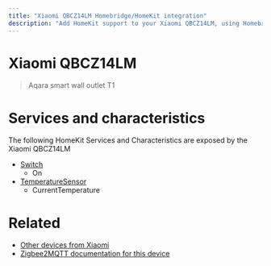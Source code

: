 ```yaml
---
title: "Xiaomi QBCZ14LM Homebridge/HomeKit integration"
description: "Add HomeKit support to your Xiaomi QBCZ14LM, using Homebridge, Zigbee2MQTT and homebridge-z2m."
---
```

<!---
This file has been GENERATED using src/docgen/docgen.ts
DO NOT EDIT THIS FILE MANUALLY!
-->
# Xiaomi QBCZ14LM
> Aqara smart wall outlet T1


# Services and characteristics
The following HomeKit Services and Characteristics are exposed by
the Xiaomi QBCZ14LM

* [Switch](../../switch.md)
  * On
* [TemperatureSensor](../../sensors.md)
  * CurrentTemperature


# Related
* [Other devices from Xiaomi](../index.md#xiaomi)
* [Zigbee2MQTT documentation for this device](https://www.zigbee2mqtt.io/devices/QBCZ14LM.html)